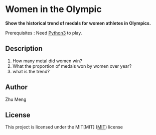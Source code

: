 # Women in the Olympic

**Show the historical trend of medals for women athletes in Olympics.**

Prerequisites : Need [Python3](https://www.python.org/) to play.

## Description
1. How many metal did women win?
2. What the proportion of medals won by women over year?
3. what is the trend?

## Author
Zhu Meng

## License
This project is licensed under the MIT[MIT]
([MIT](https://choosealicense.com/licenses/mit/)) license
